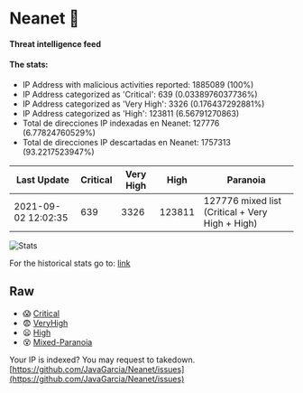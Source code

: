 # Neanet :hocho:
#### Threat intelligence feed
#### The stats:

- IP Address with malicious activities reported: 1885089 (100%)
- IP Address categorized as 'Critical':  639 (0.0338976037736%)
- IP Address categorized as 'Very High':  3326 (0.176437292881%)
- IP Address categorized as 'High':  123811 (6.56791270863)
- Total de direcciones IP indexadas en Neanet:  127776 (6.77824760529%)
- Total de direcciones IP descartadas en Neanet:  1757313 (93.2217523947%)

| Last Update | Critical | Very High | High | Paranoia |
| --- | --- | --- | --- | --- |
| 2021-09-02 12:02:35 | 639 | 3326 | 123811 | 127776 mixed list (Critical + Very High + High)|

![Stats](https://docs.google.com/spreadsheets/d/e/2PACX-1vSnaNMIXVabIpDJjufMlzH7poXnshF3mgd8Is1g9ytUEzVsP5my4Trn8f-xkoLLQ38xpL3HtmUexLo6/pubchart?oid=501124687&format=image)

For the historical stats go to: [link](/stats.csv)
## Raw
- :scream: [Critical](https://raw.githubusercontent.com/JavaGarcia/Neanet/master/blacklists/neanet_critical.txt)
- :fearful: [VeryHigh](https://raw.githubusercontent.com/JavaGarcia/Neanet/master/blacklists/neanet_veryHigh.txtt)
- :frowning: [High](https://raw.githubusercontent.com/JavaGarcia/Neanet/master/blacklists/neanet_high.txt)
- :dizzy_face: [Mixed-Paranoia](https://raw.githubusercontent.com/JavaGarcia/Neanet/master/blacklists/neanet_all.txt)


Your IP is indexed? You may request to takedown. [https://github.com/JavaGarcia/Neanet/issues](https://github.com/JavaGarcia/Neanet/issues)



































































































































































































































































































































































































































































































































































































































































































































































































































































































































































































































































































































































































































































































































































































































































































































































































































































































































































































































































































































































































































































































































































































































































































































































































































































































































































































































































































































































































































































































































































































































































































































































































































































































































































































































































































































































































































































































































































































































































































































































































































































































































































































































































































































































































































































































































































































































































































































































































































































































































































































































































































































































































































































































































































































































































































































































































































































































































































































































































































































































































































































































































































































































































































































































































































































































































































































































































































































































































































































































































































































































































































































































































































































































































































































































































































































































































































































































































































































































































































































































































































































































































































































































































































































































































































































































































































































































































